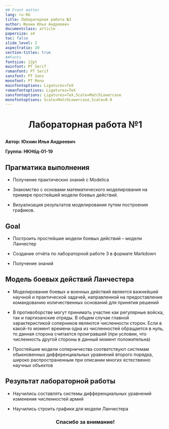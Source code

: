 ```yaml
---
## Front matter
lang: ru-RU
title: Лабораторная работа №3
author: Юхнин Илья Андреевич
documentclass: article
papersize: a4
toc: false
slide_level: 2
aspectratio: 20
section-titles: true
##Fonts
fontsize: 12pt
mainfont: PT Serif
romanfont: PT Serif
sansfont: PT Sans
monofont: PT Mono
mainfontoptions: Ligatures=TeX
romanfontoptions: Ligatures=TeX
sansfontoptions: Ligatures=TeX,Scale=MatchLowercase
monofontoptions: Scale=MatchLowercase,Scale=0.9
---
```








# <p style="text-align: center;">Лабораторная работа №1</p>



**Автор: Юхнин Илья Андреевич**

**Группа: НКНбд-01-19**

<div style="page-break-after: always;">

## Прагматика выполнения

- Получение практических знаний с Modelica

- Знакомство с основами математического моделирования на примере простейшей модели боевых действий.

- Визуализация результатов моделирования путем построения графиков.</div>

  <div style="page-break-after: always;">

## Goal



- Построить простейшие модели боевых действий – модели Ланчестер

- Создание отчёта по лабораторной работе 3 в формате Markdown

- Получение знаний</div>

  <div style="page-break-after: always;">

## Модель боевых действий Ланчестера



- Моделирование боевых и военных действий является важнейшей научной и практической задачей, направленной на предоставление командованию количественных оснований для принятия решений

- В противоборстве могут принимать участие как регулярные войска, так и партизанские отряды. В общем случае главной характеристикой соперников являются численности сторон. Если в какой-то момент времени одна из численностей обращается в нуль, то данная сторона считается проигравшей (при условии, что численность другой стороны в данный момент положительна)

- Простейшие модели соперничества соответствуют системам обыкновенных дифференциальных уравнений второго порядка, широко распространенным при описании многих естественно научных объектов</div> 

  <div style="page-break-after: always;">

## Результат лабораторной работы

- Научились составлять системы дифференциальных уравнений изменения численностей армий

- Научились строить графики для модели Ланчестера</div>
  
    <div style="page-break-after: always;">
    
    
    
    
    
    
  
    ### <p style="text-align: center;">Спасибо за внимание!</p></div>